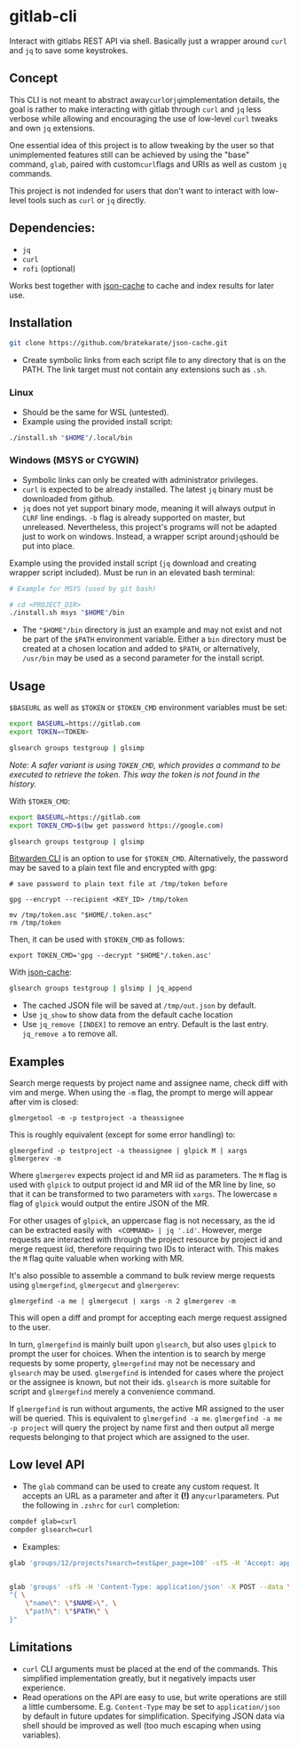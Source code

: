 # gitlab-cli

Interact with gitlabs REST API via shell. Basically just a wrapper around `curl` and `jq` to save some keystrokes. 

## Concept
This CLI is not meant to abstract away`curl`or`jq`implementation details, the goal is rather to make interacting with gitlab through `curl` and `jq` less verbose while allowing and encouraging the use of low-level `curl` tweaks and own `jq` extensions.

One essential idea of this project is to allow tweaking by the user so that unimplemented features still can be achieved by using the "base" command, `glab`, paired with custom`curl`flags and URIs as well as custom `jq` commands.

This project is not indended for users that don't want to interact with low-level tools such as `curl` or `jq` directly.

## Dependencies:
  - `jq`
  - `curl` 
  - `rofi` (optional)

Works best together with [json-cache](https://github.com/bratekarate/json-cache) to cache and index results for later use.

## Installation

```sh
git clone https://github.com/bratekarate/json-cache.git
```
- Create symbolic links from each script file to any directory that is on the PATH. The link target must not contain any extensions such as `.sh`.

### Linux
- Should be the same for WSL (untested).
- Example using the provided install script:
```sh
./install.sh "$HOME"/.local/bin
```

### Windows (MSYS or CYGWIN)
- Symbolic links can only be created with administrator privileges.
- `curl` is expected to be already installed. The latest `jq` binary must be downloaded from github.
- `jq` does not yet support binary mode, meaning it will always output in `CLRF` line endings. `-b` flag is already supported on master, but unreleased. Nevertheless, this project's programs will not be adapted just to work on windows. Instead, a wrapper script around`jq`should be put into place.

Example using the provided install script (`jq` download and creating wrapper script included). Must be run in an elevated bash terminal:
```sh
# Example for MSYS (used by git bash)

# cd <PROJECT_DIR>
./install.sh msys "$HOME"/bin
```
- The `"$HOME"/bin` directory is just an example and may not exist and not be part of the `$PATH` environment variable. Either a `bin` directory must be created at a chosen location and added to `$PATH`, or alternatively, `/usr/bin` may be used as a second parameter for the install script.

## Usage

`$BASEURL` as well as `$TOKEN` or `$TOKEN_CMD` environment variables must be set:
```sh
export BASEURL=https://gitlab.com
export TOKEN=<TOKEN>

glsearch groups testgroup | glsimp
```
*Note: A safer variant is using `TOKEN_CMD`, which provides a command to be executed to retrieve the token. This way the token is not found in the history.*

With `$TOKEN_CMD`:
```sh
export BASEURL=https://gitlab.com
export TOKEN_CMD=$(bw get password https://google.com)

glsearch groups testgroup | glsimp
```
[Bitwarden CLI](https://bitwarden.com/help/article/cli/#download-and-install) is an option to use for `$TOKEN_CMD`. Alternatively, the password may be saved to a plain text file and encrypted with gpg:
```
# save password to plain text file at /tmp/token before

gpg --encrypt --recipient <KEY_ID> /tmp/token

mv /tmp/token.asc "$HOME/.token.asc"
rm /tmp/token
```
Then, it can be used with `$TOKEN_CMD` as follows:
```
export TOKEN_CMD='gpg --decrypt "$HOME"/.token.asc'
```

With [json-cache](https://github.com/bratekarate/json-cache):
```sh
glsearch groups testgroup | glsimp | jq_append
```
- The cached JSON file will be saved at `/tmp/out.json` by default.
- Use `jq_show` to show data from the default cache location
- Use `jq_remove [INDEX]` to remove an entry. Default is the last entry. `jq_remove a` to remove all.

## Examples
Search merge requests by project name and assignee name, check diff with vim
and merge. When using the `-m` flag, the prompt to merge will appear after vim
is closed:
```
glmergetool -m -p testproject -a theassignee
```
This is roughly equivalent (except for some error handling) to:

```
glmergefind -p testproject -a theassignee | glpick M | xargs glmergerev -m
```
Where `glmergerev` expects project id and MR iid as parameters. The `M`
flag is used with `glpick` to output project id and MR iid of the MR line
by line, so that it can be transformed to two parameters with `xargs`. The
lowercase `m` flag of `glpick` would output the entire JSON of the MR.

For other usages of `glpick`, an uppercase flag is not necessary, as the id
can be extracted easily with ` <COMMAND> | jq '.id'`. However, merge requests
are interacted with through the project resource by project id and merge
request iid, therefore requiring two IDs to interact with. This makes the `M`
flag quite valuable when working with MR.

It's also possible to assemble a command to bulk review merge requests using
`glmergefind`, `glmergecut` and `glmergerev`:

```
glmergefind -a me | glmergecut | xargs -n 2 glmergerev -m
```
This will open a diff and prompt for accepting each merge request assigned to
the user.

In turn, `glmergefind` is mainly built upon `glsearch`, but also uses `glpick`
to prompt the user for choices. When the intention is to search by merge
requests by some property, `glmergefind` may not be necessary and `glsearch`
may be used. `glmergefind` is intended for cases where the project or the
assignee is known, but not their ids. `glsearch` is more suitable for script
and `glmergefind` merely a convenience command.

If `glmergefind` is run without arguments, the active MR assigned to the user
will be queried. This is  equivalent to `glmergefind -a me`. `glmergefind -a me
-p project` will query the project by name first and then output all merge
requests belonging to that project which are assigned to the user.


## Low level API
- The `glab` command can be used to create any custom request. It accepts an URL as a parameter and after it **(!)** any`curl`parameters. Put the following in `.zshrc` for `curl` completion:
```zsh
compdef glab=curl
compder glsearch=curl
```
- Examples:
```sh
glab 'groups/12/projects?search=test&per_page=100' -sfS -H 'Accept: application/json' 
```
```sh

glab 'groups' -sfS -H 'Content-Type: application/json' -X POST --data \
"{ \
    \"name\": \"$NAME>\", \
    \"path\": \"$PATH\" \
}"
```

## Limitations

- `curl` CLI arguments must be placed at the end of the commands. This simplified implementation greatly, but it negatively impacts user experience.
- Read operations on the API are easy to use, but write operations are still a little cumbersome. E.g. `Content-Type` may be set to `application/json` by default in future updates for simplification. Specifying JSON data via shell should be improved as well (too much escaping when using variables).

